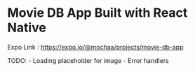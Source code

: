 # Movie DB App Built with React Native
  
  Expo Link : https://expo.io/@mochaa/projects/movie-db-app
  
  TODO: - Loading placeholder for image
        - Error handlers
        
